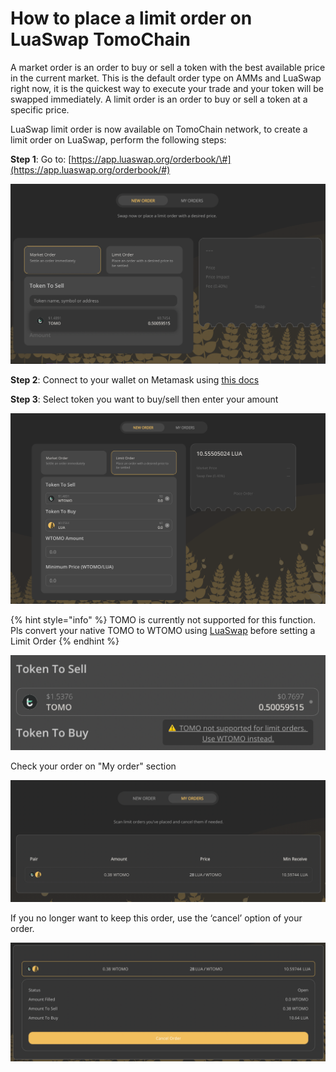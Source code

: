 # How to place a limit order on LuaSwap TomoChain

A market order is an order to buy or sell a token with the best available price in the current market. This is the default order type on AMMs and LuaSwap right now, it is the quickest way to execute your trade and your token will be swapped immediately. A limit order is an order to buy or sell a token at a specific price.



LuaSwap limit order is now available on TomoChain network, to create a limit order on LuaSwap, perform the following steps:

**Step 1**: Go to: [https://app.luaswap.org/orderbook/\#](https://app.luaswap.org/orderbook/#)

![](../../.gitbook/assets/screen-shot-2021-06-09-at-09.40.13.png)

**Step 2**: Connect to your wallet on Metamask using [this docs](https://docs.tomochain.com/general/how-to-connect-to-tomochain-network/metamask)

**Step 3**: Select token you want to buy/sell then enter your amount

![](../../.gitbook/assets/screen-shot-2021-06-09-at-09.40.55.png)

{% hint style="info" %}
TOMO is currently not supported for this function. Pls convert your native TOMO to WTOMO using [LuaSwap](https://app.luaswap.org/#/swap?outputCurrency=0xB1f66997A5760428D3a87D68b90BfE0aE64121cC) before setting a Limit Order
{% endhint %}

![](../../.gitbook/assets/screen-shot-2021-06-10-at-14.37.58.png)

Check your order on "My order" section

![](../../.gitbook/assets/screen-shot-2021-06-11-at-14.13.31.png)

If you no longer want to keep this order, use the ‘cancel’ option of your order.

![](../../.gitbook/assets/screen-shot-2021-06-11-at-14.14.33.png)

